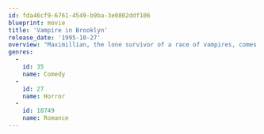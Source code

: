 ```yaml
---
id: fda46cf9-6761-4549-b9ba-3e0802ddf106
blueprint: movie
title: 'Vampire in Brooklyn'
release_date: '1995-10-27'
overview: "Maximillian, the lone survivor of a race of vampires, comes to Brooklyn in search of a way to live past the next full moon. His ticket to survival is Rita, a NYPD detective who doesn't know she's half vampire -- and Maximillian will do whatever's necessary to put her under his spell."
genres:
  -
    id: 35
    name: Comedy
  -
    id: 27
    name: Horror
  -
    id: 10749
    name: Romance
---
```

